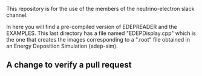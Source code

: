 This repository is for the use of the members of the neutrino-electron slack channel.

In here you will find a pre-compiled version of EDEPREADER and the EXAMPLES. This last directory has a file named "EDEPDisplay.cpp" which is the one that creates the images corresponding to a ".root" file obtained in an Energy Deposition Simulation (edep-sim). 

## A change to verify a pull request

